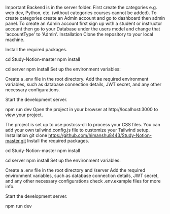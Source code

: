 
Important
Backend is in the server folder.
First create the categories e.g. web dev, Python, etc. (without categories courses cannot be added). To create categories create an Admin account and go to dashboard then admin panel.
To create an Admin account first sign up with a student or instructor account then go to your Database under the users model and change that 'accountType' to 'Admin'.
Installation
Clone the repository to your local machine.

Install the required packages.

cd Study-Notion-master
npm install

cd server
npm install
Set up the environment variables:

Create a .env file in the root directory. Add the required environment variables, such as database connection details, JWT secret, and any other necessary configurations.

Start the development server.

npm run dev
Open the project in your browser at http://localhost:3000 to view your project.

The project is set up to use postcss-cli to process your CSS files. You can add your own tailwind.config.js file to customize your Tailwind setup.
Installation
git clone https://github.com/himanshu8443/Study-Notion-master.git
Install the required packages.

cd Study-Notion-master
npm install

cd server
npm install
Set up the environment variables:

Create a .env file in the root directory and /server Add the required environment variables, such as database connection details, JWT secret, and any other necessary configurations check .env.example files for more info.

Start the development server.

npm run dev

